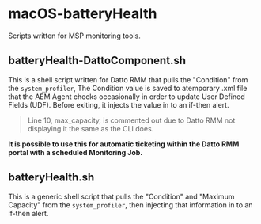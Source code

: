 # macOS-batteryHealth

Scripts written for MSP monitoring tools.

## batteryHealth-DattoComponent.sh

This is a shell script written for Datto RMM that pulls the "Condition" from the `system_profiler`, The Condition value is saved to atemporary .xml file that the AEM Agent checks occasionally in order to update User Defined Fields (UDF). Before exiting, it injects the value in to an if-then alert.

> Line 10, max_capacity, is commented out due to Datto RMM not displaying it the same as the CLI does.

**It is possible to use this for automatic ticketing within the Datto RMM portal with a scheduled Monitoring Job.**


## batteryHealth.sh

This is a generic shell script that pulls the "Condition" and "Maximum Capacity" from the `system_profiler`, then injecting that information in to an if-then alert.

